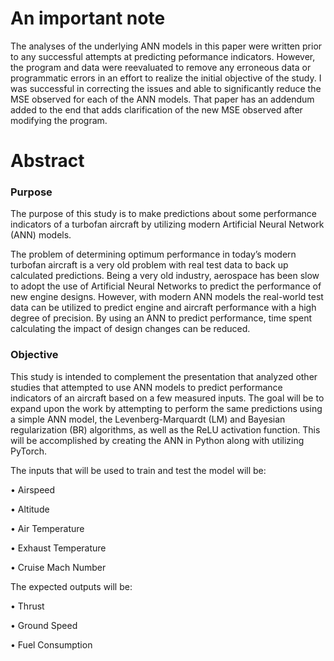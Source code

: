 # An important note 

The analyses of the underlying ANN models in this paper were written prior to any successful attempts at predicting peformance indicators. However, the program and data were reevaluated to remove any erroneous data or programmatic errors in an effort to realize the initial objective of the study. I was successful in correcting the issues and able to significantly reduce the MSE observed for each of the ANN models. That paper has an addendum added to the end that adds clarification of the new MSE observed after modifying the program.

# Abstract

### Purpose

The purpose of this study is to make
predictions about some performance indicators of a
turbofan aircraft by utilizing modern Artificial Neural
Network (ANN) models.

The problem of determining optimum performance in
today’s modern turbofan aircraft is a very old
problem with real test data to back up calculated
predictions. Being a very old industry, aerospace has
been slow to adopt the use of Artificial Neural
Networks to predict the performance of new engine
designs. However, with modern ANN models the
real-world test data can be utilized to predict engine
and aircraft performance with a high degree of
precision. By using an ANN to predict performance,
time spent calculating the impact of design changes
can be reduced.

### Objective

This study is intended to complement the
presentation that analyzed other studies that
attempted to use ANN models to predict performance
indicators of an aircraft based on a few measured
inputs. The goal will be to expand upon the work by
attempting to perform the same predictions using a
simple ANN model, the Levenberg-Marquardt (LM)
and Bayesian regularization (BR) algorithms, as well
as the ReLU activation function. This will be
accomplished by creating the ANN in Python along
with utilizing PyTorch.

The inputs that will be used to train and test the
model will be:

• Airspeed

• Altitude

• Air Temperature

• Exhaust Temperature

• Cruise Mach Number

The expected outputs will be:

• Thrust

• Ground Speed

• Fuel Consumption
